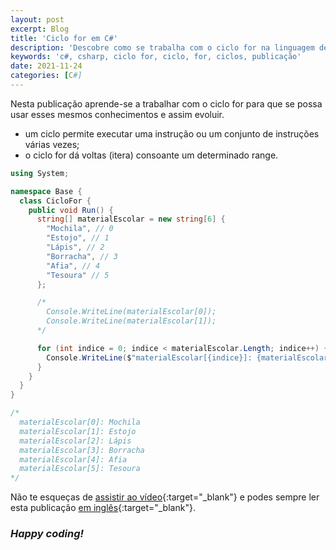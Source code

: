 ```yaml
---
layout: post
excerpt: Blog
title: 'Ciclo for em C#'
description: 'Descobre como se trabalha com o ciclo for na linguagem de programação C#. Obtém respostas às tuas dúvidas com a teoria e os exemplos apresentados.'
keywords: 'c#, csharp, ciclo for, ciclo, for, ciclos, publicação'
date: 2021-11-24
categories: [C#]
---
```


Nesta publicação aprende-se a trabalhar com o ciclo for para que se possa usar esses mesmos conhecimentos e assim evoluir.

- um ciclo permite executar uma instrução ou um conjunto de instruções várias vezes;
- o ciclo for dá voltas (itera) consoante um determinado range.

```csharp
using System;

namespace Base {
  class CicloFor {
    public void Run() {
      string[] materialEscolar = new string[6] {
        "Mochila", // 0
        "Estojo", // 1
        "Lápis", // 2
        "Borracha", // 3
        "Afia", // 4
        "Tesoura" // 5
      };

      /*
        Console.WriteLine(materialEscolar[0]);
        Console.WriteLine(materialEscolar[1]);
      */

      for (int indice = 0; indice < materialEscolar.Length; indice++) {
        Console.WriteLine($"materialEscolar[{indice}]: {materialEscolar[indice]}");
      }
    }
  }
}

/*
  materialEscolar[0]: Mochila
  materialEscolar[1]: Estojo
  materialEscolar[2]: Lápis
  materialEscolar[3]: Borracha
  materialEscolar[4]: Afia
  materialEscolar[5]: Tesoura
*/
```

Não te esqueças de [assistir ao vídeo](https://youtu.be/9h8vh0r3fwk){:target="\_blank"} e podes sempre ler esta publicação [em inglês](https://nelsonsilvadev.com/blog/20211124/for-loop-in-csharp/){:target="\_blank"}.

### _Happy coding!_
